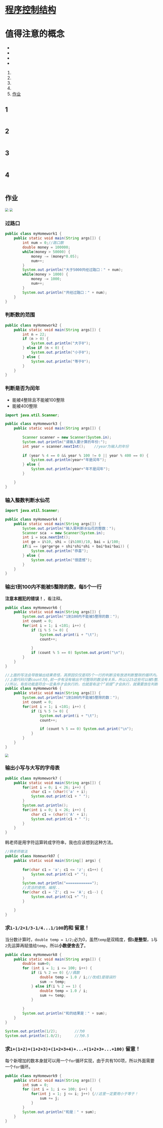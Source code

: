 # [程序控制结构](./TCH_Han/Chapter5.md)  
# 值得注意的概念
- 
- 
- 
-  
1. [](#1)
2. [](#2)
3. [](#3)
4. [](#4)
5. [作业](#作业)  
## 1
```
```
## 2
```
```
## 3
```
```
## 4
```
```
## 作业

<img src="../img/TCH_Han/ch5_0.png" style="zoom:67%;" />

<img src="../img/TCH_Han/ch5_1.png" style="zoom:67%;" />



### 过路口

```java
public class myHomework1 {
	public static void main(String args[]) {
		int num = 0;//路口数
		double money = 100000;
		while(money > 50000) {
			money -= (money*0.05);
			num++;
		}
		System.out.println("大于5000共经过路口：" + num);
		while(money > 1000) {
			money -= 1000;
			num++;
		}
		System.out.println("共经过路口：" + num);
	}
}
```



### 判断数的范围

```java
public class myHomework2 {
	public static void main(String args[]) {
		int n = 22;
		if (n > 0) {
			System.out.println("大于0");
		} else if (n < 0) {
			System.out.println("小于0");
		} else {
			System.out.println("等于0");
		}
	}
}
```



### 判断是否为闰年

- 能被4整除且不能被100整除
- 能被400整除

```java
import java.util.Scanner;

public class myHomework3 {
	public static void main(String args[]) {
		
		Scanner scanner = new Scanner(System.in);
        System.out.println("请输入要计算的年份:");
        int year = scanner.nextInt();    //year为输入的年份
        
        if (year % 4 == 0 && year % 100 != 0 || year % 400 == 0) {
            System.out.println(year+"年是闰年");
        } else {
            System.out.println(year+"年不是闰年");
        }	

	}
}
```



### 输入整数判断水仙花

```java
import java.util.Scanner;

public class myHomework4 {
	public static void main(String args[]) {
		System.out.println("输入需判断水仙花的整数：");
		Scanner sca  = new Scanner(System.in);
		int i = sca.nextInt();
		int ge = i%10, shi = (i%100)/10, bai = i/100;
		if(i == (ge*ge*ge + shi*shi*shi + bai*bai*bai)) {
			System.out.println("恭喜");
		} else {
			System.out.println("很遗憾");
		}
	}
}
```



### 输出1到100内不能被5整除的数，**每5个一行**

**注意本题犯的错误！**，看注释。

```java
public class myHomework6 {
	public static void main(String args[]) {
		System.out.println("1到100内不能被5整除的数：");
		int count = 0;
		for(int i = 1; i <101; i++) {
			if (i % 5 != 0) {
				System.out.print(i + "\t");
				count++;
				
			}
			if (count % 5 == 0) System.out.print("\n");
		}
	}
}

//上面的写法会导致输出结果奇怪，其原因仅仅是将5个一行的判断没有放进判断整除的循环内。下面是正确写法。
//上面代码只要count为5,前一步有没有输出不可整除的数没有关系，所以让25这些可以被5整除的数钻了空子。
//所以，有些功能是符合一定条件才会执行的，也就是有这个“前提”才会执行，就需要放在判断该条件的循环内。
public class myHomework6 {
	public static void main(String args[]) {
		System.out.println("1到100内不能被5整除的数：");
		int count = 0;
		for(int i = 1; i <101; i++) {
			if (i % 5 != 0) {
				System.out.print(i + "\t");
				count++;

				if (count % 5 == 0) System.out.print("\n");
			}		
		}
	}
}
```

<img src="../img/TCH_Han/ch5_2.png" style="zoom:67%;" />



### 输出小写与大写的字母表

```java
public class myHomework7 {
	public static void main(String args[]) {
		for(int i = 0; i < 26; i++) {
			char c1 = (char)('a' + i);
			System.out.print(c1 + " ");
		}
		System.out.println();
		for(int i = 0; i < 26; i++) {
			char c1 = (char)('A' + i);
			System.out.print(c1 + " ");
		}
	}
}
```

韩老师是用字符运算转成字符串，我也应该想到这种方法。

```java
//韩老师做法
public class Homework07 { 
	public static void main(String[] args) {
		
		for(char c1 = 'a'; c1 <= 'z'; c1++) {
			System.out.print(c1 +" ");
		} 
		System.out.println("============");
		//灵活的使用，编程..
		for(char c1 = 'Z'; c1 >= 'A'; c1--) {
			System.out.print(c1 +" ");
		}

	}
}
```



### 求```1-1/2+1/3-1/4...1/100```的和 **留意！**

当分数计算时，```double temp = 1/2;```必为0，虽然```temp```是双精度，**但```1```是整型**，```1```与```2```先运算再赋值给```temp```，所以**小数便舍去了**。

```java
public class myHomework8 {
	public static void main(String args[]) {
		double sum=0;
		for (int i = 1; i <= 100; i++) {
			if (i % 2 == 0) {//偶数
				double temp = 1.0 / i;//改成1是错误的
				sum -= temp;
			} else if(i % 2 == 1) {
				double temp = 1.0 / i;
				sum += temp;
			}
			
		}
		System.out.println("和的结果是：" + sum);
	}
}
```

```java
System.out.println(1/2);		//为0
System.out.println(1.0/2);		//为0.5
```



### 求```1+(1+2)+(1+2+3)+(1+2+3+4)+...+(1+2+3+...+100)``` **留意！**

每个新增加的数本身就可以用一个```for```循环实现，由于共有100项，所以外面需要一个```for```循环。

```java
public class myHomework9 {
	public static void main(String args[]) {
		int sum = 0;
		for (int i = 1; i <= 100; i++) {
			for(int j = 1; j <= i; j++) {//这里一定要用小于等于！
				sum += j;
			}
		}
		System.out.println("和是：" + sum);
	}
}
```

